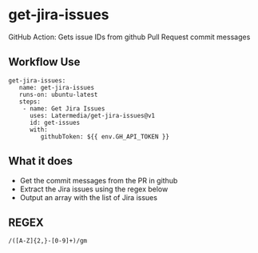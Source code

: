 # get-jira-issues
GitHub Action: Gets issue IDs from github Pull Request commit messages

## Workflow Use
```
get-jira-issues:
   name: get-jira-issues
   runs-on: ubuntu-latest
   steps:
    - name: Get Jira Issues
      uses: Latermedia/get-jira-issues@v1
      id: get-issues
      with:
         githubToken: ${{ env.GH_API_TOKEN }}
```

## What it does
* Get the commit messages from the PR in github
* Extract the Jira issues using the regex below
* Output an array with the list of Jira issues

## REGEX
`/([A-Z]{2,}-[0-9]+)/gm`